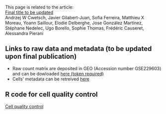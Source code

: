This page is related to the article:  
[Final title to be updated]()  
Andrzej W Cwetsch, Javier Gilabert-Juan, Sofia Ferreira, Matthieu X Moreau, Yoann Saillour, Elodie Delberghe, Jose González Martínez, Stéphane Nedelec, Ugo Borello, Sophie Thomas, Frédéric Causeret, Alessandra Pierani

## Links to raw data and metadata (to be updated upon final publication)
- Raw count matrix are deposited in GEO (Accession number GSE229603) and can be dowloaded [here (token required)](https://www.ncbi.nlm.nih.gov/geo/query/acc.cgi?acc=GSE229603)  
- Cells' metadata can be retreived [here](https://github.com/fcauseret/septum/tree/main/Metadata)  


## R code for cell quality control
[Cell quality control](./QualityControl/Septum_QC.html)  
